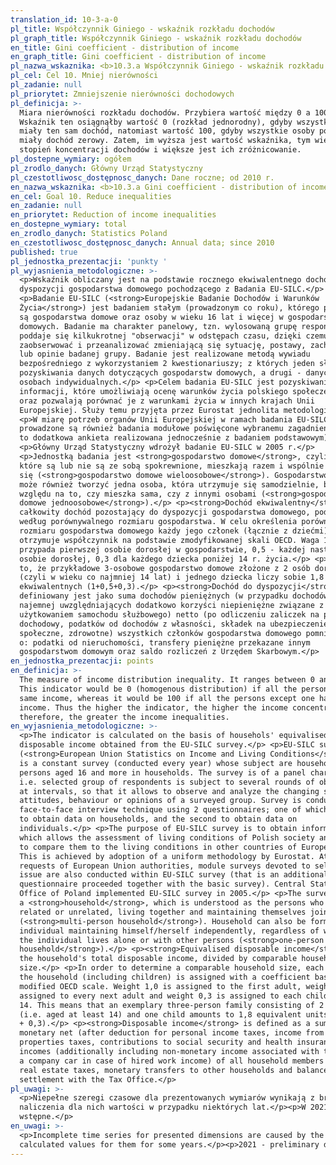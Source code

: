 ```yaml
---
translation_id: 10-3-a-0
pl_title: Współczynnik Giniego - wskaźnik rozkładu dochodów
pl_graph_title: Współczynnik Giniego - wskaźnik rozkładu dochodów
en_title: Gini coefficient - distribution of income
en_graph_title: Gini coefficient - distribution of income
pl_nazwa_wskaznika: <b>10.3.a Współczynnik Giniego - wskaźnik rozkładu dochodów</b>
pl_cel: Cel 10. Mniej nierówności
pl_zadanie: null
pl_priorytet: Zmniejszenie nierówności dochodowych
pl_definicja: >-
  Miara nierówności rozkładu dochodów. Przybiera wartość między 0 a 100.
  Wskaźnik ten osiągnąłby wartość 0 (rozkład jednorodny), gdyby wszystkie osoby
  miały ten sam dochód, natomiast wartość 100, gdyby wszystkie osoby poza jedną
  miały dochód zerowy. Zatem, im wyższa jest wartość wskaźnika, tym większy jest
  stopień koncentracji dochodów i większe jest ich zróżnicowanie.
pl_dostepne_wymiary: ogółem
pl_zrodlo_danych: Główny Urząd Statystyczny
pl_czestotliwosc_dostępnosc_danych: Dane roczne; od 2010 r.
en_nazwa_wskaznika: <b>10.3.a Gini coefficient - distribution of income</b>
en_cel: Goal 10. Reduce inequalities
en_zadanie: null
en_priorytet: Reduction of income inequalities
en_dostepne_wymiary: total
en_zrodlo_danych: Statistics Poland
en_czestotliwosc_dostępnosc_danych: Annual data; since 2010
published: true
pl_jednostka_prezentacji: 'punkty '
pl_wyjasnienia_metodologiczne: >-
  <p>Wskaźnik obliczany jest na podstawie rocznego ekwiwalentnego dochodu do
  dyspozycji gospodarstwa domowego pochodzącego z Badania EU-SILC.</p>
  <p>Badanie EU-SILC (<strong>Europejskie Badanie Dochodów i Warunków
  Życia</strong>) jest badaniem stałym (prowadzonym co roku), którego podmiotem
  są gospodarstwa domowe oraz osoby w wieku 16 lat i więcej w gospodarstwach
  domowych. Badanie ma charakter panelowy, tzn. wylosowaną grupę respondentów
  poddaje się kilkukrotnej "obserwacji" w odstępach czasu, dzięki czemu można
  zaobserwować i przeanalizować zmieniającą się sytuację, postawy, zachowania
  lub opinie badanej grupy. Badanie jest realizowane metodą wywiadu
  bezpośredniego z wykorzystaniem 2 kwestionariuszy; z których jeden służy do
  pozyskiwania danych dotyczących gospodarstw domowych, a drugi - danych o
  osobach indywidualnych.</p> <p>Celem badania EU-SILC jest pozyskiwanie
  informacji, które umożliwiają ocenę warunków życia polskiego społeczeństwa
  oraz pozwalają porównać je z warunkami życia w innych krajach Unii
  Europejskiej. Służy temu przyjęta przez Eurostat jednolita metodologia.</p>
  <p>W miarę potrzeb organów Unii Europejskiej w ramach badania EU-SILC
  prowadzone są również badania modułowe poświęcone wybranemu zagadnieniu (jest
  to dodatkowa ankieta realizowana jednocześnie z badaniem podstawowym).</p>
  <p>Główny Urząd Statystyczny wdrożył badanie EU-SILC w 2005 r.</p>
  <p>Jednostką badania jest <strong>gospodarstwo domowe</strong>, czyli osoby,
  które są lub nie są ze sobą spokrewnione, mieszkają razem i wspólnie utrzymują
  się (<strong>gospodarstwo domowe wieloosobowe</strong>). Gospodarstwo domowe
  może również tworzyć jedna osoba, która utrzymuje się samodzielnie, bez
  względu na to, czy mieszka sama, czy z innymi osobami (<strong>gospodarstwo
  domowe jednoosobowe</strong>).</p> <p><strong>Dochód ekwiwalentny</strong> to
  całkowity dochód pozostający do dyspozycji gospodarstwa domowego, podzielony
  według porównywalnego rozmiaru gospodarstwa. W celu określenia porównywalnego
  rozmiaru gospodarstwa domowego każdy jego członek (łącznie z dziećmi)
  otrzymuje współczynnik na podstawie zmodyfikowanej skali OECD. Waga 1,0
  przypada pierwszej osobie dorosłej w gospodarstwie, 0,5 - każdej następnej
  osobie dorosłej, 0,3 dla każdego dziecka poniżej 14 r. życia.</p> <p>Oznacza
  to, że przykładowe 3-osobowe gospodarstwo domowe złożone z 2 osób dorosłych
  (czyli w wieku co najmniej 14 lat) i jednego dziecka liczy sobie 1,8 jednostek
  ekwiwalentnych (1+0,5+0,3).</p> <p><strong>Dochód do dyspozycji</strong>
  definiowany jest jako suma dochodów pieniężnych (w przypadku dochodów z pracy
  najemnej uwzględniających dodatkowo korzyści niepieniężne związane z
  użytkowaniem samochodu służbowego) netto (po odliczeniu zaliczek na podatek
  dochodowy, podatków od dochodów z własności, składek na ubezpieczenie
  społeczne, zdrowotne) wszystkich członków gospodarstwa domowego pomniejszona
  o: podatki od nieruchomości, transfery pieniężne przekazane innym
  gospodarstwom domowym oraz saldo rozliczeń z Urzędem Skarbowym.</p>
en_jednostka_prezentacji: points
en_definicja: >-
  The measure of income distribution inequality. It ranges between 0 and 100).
  This indicator would be 0 (homogenous distribution) if all the persons had the
  same income, whereas it would be 100 if all the persons except one had zero
  income. Thus the higher the indicator, the higher the income concentration and
  therefore, the greater the income inequalities.
en_wyjasnienia_metodologiczne: >-
  <p>The indicator is calculated on the basis of househols' equivalised
  disposable income obtained from the EU-SILC survey.</p> <p>EU-SILC survey
  (<strong>European Union Statistics on Income and Living Conditions</strong>)
  is a constant survey (conducted every year) whose subject are households and
  persons aged 16 and more in households. The survey is of a panel character,
  i.e. selected group of respondents is subject to several rounds of observation
  at intervals, so that it allows to observe and analyze the changing situation,
  attitudes, behaviour or opinions of a surveyed group. Survey is conducted by
  face-to-face interview technique using 2 questionnaires; one of which is used
  to obtain data on households, and the second to obtain data on
  individuals.</p> <p>The purpose of EU-SILC survey is to obtain information
  which allows the assessment of living conditions of Polish society and allows
  to compare them to the living conditions in other countries of European Union.
  This is achieved by adoption of a uniform methodology by Eurostat. At current
  requests of European Union authorities, module surveys devoted to selected
  issue are also conducted within EU-SILC survey (that is an additional
  questionnaire proceeded together with the basic survey). Central Statistical
  Office of Poland implemented EU-SILC survey in 2005.</p> <p>The survey unit is
  a <strong>household</strong>, which is understood as the persons who may be
  related or unrelated, living together and maintaining themselves jointly
  (<strong>multi-person household</strong>). Household can also be formed by one
  individual maintaining himself/herself independently, regardless of whether
  the individual lives alone or with other persons (<strong>one-person
  household</strong>).</p> <p><strong>Equivalised disposable income</strong> is
  the household's total disposable income, divided by comparable household
  size.</p> <p>In order to determine a comparable household size, each member of
  the household (including children) is assigned with a coefficient based on
  modified OECD scale. Weight 1,0 is assigned to the first adult, weight 0,5 is
  assigned to every next adult and weight 0,3 is assigned to each child under
  14. This means that an exemplary three-person family consisting of 2 adults
  (i.e. aged at least 14) and one child amounts to 1,8 equivalent units (1+ 0,5
  + 0,3).</p> <p><strong>Disposable income</strong> is defined as a sum of
  monetary net (after deduction for personal income taxes, income from
  properties taxes, contributions to social security and health insurance)
  incomes (additionally including non-monetary income associated with the use of
  a company car in case of hired work income) of all household members less:
  real estate taxes, monetary transfers to other households and balance of
  settlement with the Tax Office.</p>
pl_uwagi: >-
  <p>Niepełne szeregi czasowe dla prezentowanych wymiarów wynikają z braku
  naliczenia dla nich wartości w przypadku niektórych lat.</p><p>W 2021 r. dane
  wstępne.</p>
en_uwagi: >-
  <p>Incomplete time series for presented dimensions are caused by the lack of
  calculated values for them for some years.</p><p>2021 - preliminary data.</p>
---
```

